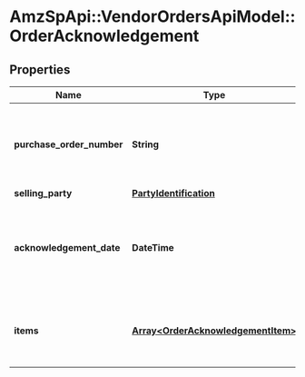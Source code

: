 # AmzSpApi::VendorOrdersApiModel::OrderAcknowledgement

## Properties
Name | Type | Description | Notes
------------ | ------------- | ------------- | -------------
**purchase_order_number** | **String** | The purchase order number. Formatting Notes: 8-character alpha-numeric code. | 
**selling_party** | [**PartyIdentification**](PartyIdentification.md) |  | 
**acknowledgement_date** | **DateTime** | The date and time when the purchase order is acknowledged, in ISO-8601 date/time format. | 
**items** | [**Array&lt;OrderAcknowledgementItem&gt;**](OrderAcknowledgementItem.md) | A list of the items being acknowledged with associated details. | 

